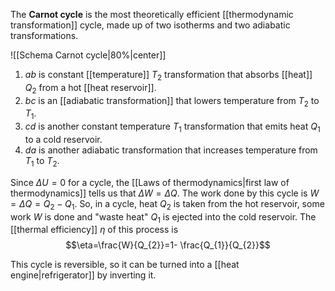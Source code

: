 The **Carnot cycle** is the most theoretically efficient [[thermodynamic transformation]] cycle, made up of two isotherms and two adiabatic transformations.

![[Schema Carnot cycle|80%|center]]

1. $ab$ is constant [[temperature]] $T_{2}$ transformation that absorbs [[heat]] $Q_{2}$ from a hot [[heat reservoir]].
2. $bc$ is an [[adiabatic transformation]] that lowers temperature from $T_{2}$ to $T_{1}$.
3. $cd$ is another constant temperature $T_{1}$ transformation that emits heat $Q_{1}$ to a cold reservoir.
4. $da$ is another adiabatic transformation that increases temperature from $T_{1}$ to $T_{2}$.

Since $\Delta U=0$ for a cycle, the [[Laws of thermodynamics|first law of thermodynamics]] tells us that $\Delta W=\Delta Q$. The work done by this cycle is $W=\Delta Q=Q_{2}-Q_{1}$. So, in a cycle, heat $Q_{2}$ is taken from the hot reservoir, some work $W$ is done and "waste heat" $Q_{1}$ is ejected into the cold reservoir. The [[thermal efficiency]] $\eta$ of this process is
$$\eta=\frac{W}{Q_{2}}=1- \frac{Q_{1}}{Q_{2}}$$

This cycle is reversible, so it can be turned into a [[heat engine|refrigerator]] by inverting it.